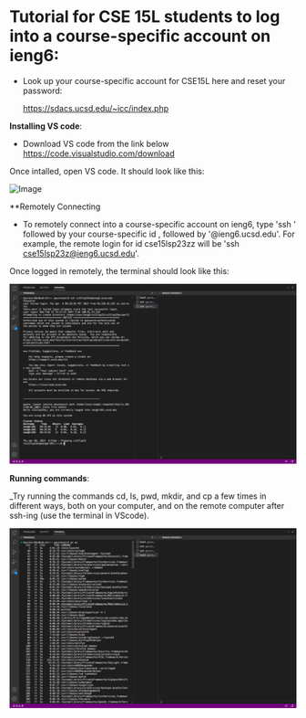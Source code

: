 # **Tutorial for CSE 15L students to log into a course-specific account on ieng6**:
    
* Look up your course-specific account for CSE15L here and reset your password:

  https://sdacs.ucsd.edu/~icc/index.php

 **Installing VS code**:
  
 * Download VS code from the link below
  https://code.visualstudio.com/download
  
  Once intalled, open VS code. It should look like this:
  
  ![Image](VSCODE.jpg)
  
  **Remotely Connecting
  
  * To remotely connect into a course-specific account on ieng6, type 'ssh ' followed by your course-specific id , followed by '@ieng6.ucsd.edu'.
  For example, the remote login for id cse15lsp23zz will be 'ssh cse15lsp23z@ieng6.ucsd.edu'.
  
  Once logged in remotely, the terminal should look like this:
  
  ![Image](RemoteLogin.png)
  
  **Running commands**:
  
  _Try running the commands cd, ls, pwd, mkdir, and cp a few times in different ways, both on your computer, and on the remote computer after ssh-ing (use the terminal in VScode).
  
  ![Image](Commands.png)
  
 
  
